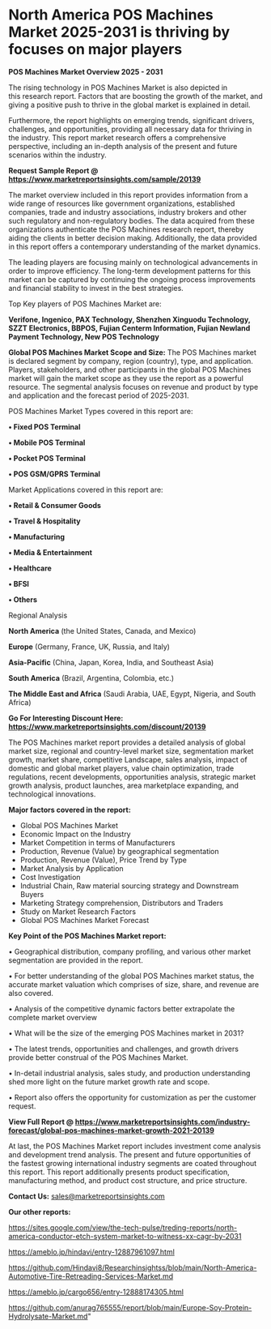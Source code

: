 # North America POS Machines Market 2025-2031 is thriving by focuses on major players

<Strong> POS Machines Market Overview 2025 - 2031</strong>

The rising technology in POS Machines Market is also depicted in this research report. Factors that are boosting the growth of the market, and giving a positive push to thrive in the global market is explained in detail.

Furthermore, the report highlights on emerging trends, significant drivers, challenges, and opportunities, providing all necessary data for thriving in the industry. This report market research offers a comprehensive perspective, including an in-depth analysis of the present and future scenarios within the industry.

<strong>Request Sample Report @ <a href=https://www.marketreportsinsights.com/sample/20139>https://www.marketreportsinsights.com/sample/20139</a></strong>

The market overview included in this report provides information from a wide range of resources like government organizations, established companies, trade and industry associations, industry brokers and other such regulatory and non-regulatory bodies. The data acquired from these organizations authenticate the POS Machines research report, thereby aiding the clients in better decision making. Additionally, the data provided in this report offers a contemporary understanding of the market dynamics.

The leading players are focusing mainly on technological advancements in order to improve efficiency. The long-term development patterns for this market can be captured by continuing the ongoing process improvements and financial stability to invest in the best strategies.

Top Key players of POS Machines Market are:

<strong>Verifone, Ingenico, PAX Technology, Shenzhen Xinguodu Technology, SZZT Electronics, BBPOS, Fujian Centerm Information, Fujian Newland Payment Technology, New POS Technology</strong>

<strong><b>Global POS Machines Market Scope and Size:</b></strong>
The POS Machines market is declared segment by company, region (country), type, and application. Players, stakeholders, and other participants in the global POS Machines market will gain the market scope as they use the report as a powerful resource. The segmental analysis focuses on revenue and product by type and application and the forecast period of 2025-2031.

POS Machines Market Types covered in this report are:

<strong>• Fixed POS Terminal

• Mobile POS Terminal

• Pocket POS Terminal

• POS GSM/GPRS Terminal</strong>

Market Applications covered in this report are:

<strong>• Retail & Consumer Goods

• Travel & Hospitality

• Manufacturing

• Media & Entertainment

• Healthcare

• BFSI

• Others</strong> 

Regional Analysis

<strong>North America</strong> (the United States, Canada, and Mexico)

<strong>Europe</strong> (Germany, France, UK, Russia, and Italy)

<strong>Asia-Pacific</strong> (China, Japan, Korea, India, and Southeast Asia)

<strong>South America</strong> (Brazil, Argentina, Colombia, etc.)

<strong>The Middle East and Africa</strong> (Saudi Arabia, UAE, Egypt, Nigeria, and South Africa)

<strong>Go For Interesting Discount Here: <a href=https://www.marketreportsinsights.com/discount/20139>https://www.marketreportsinsights.com/discount/20139</a></strong>

The POS Machines market report provides a detailed analysis of global market size, regional and country-level market size, segmentation market growth, market share, competitive Landscape, sales analysis, impact of domestic and global market players, value chain optimization, trade regulations, recent developments, opportunities analysis, strategic market growth analysis, product launches, area marketplace expanding, and technological innovations.

<strong><b>Major factors covered in the report:</b></strong>
<ul>
  <li>Global POS Machines Market </li>
  <li>Economic Impact on the Industry</li>
  <li>Market Competition in terms of Manufacturers</li>
  <li>Production, Revenue (Value) by geographical segmentation</li>
  <li>Production, Revenue (Value), Price Trend by Type</li>
  <li>Market Analysis by Application</li>
  <li>Cost Investigation</li>
  <li>Industrial Chain, Raw material sourcing strategy and Downstream Buyers</li>
  <li>Marketing Strategy comprehension, Distributors and Traders</li>
  <li>Study on Market Research Factors</li>
  <li>Global POS Machines Market Forecast</li>
</ul>

<strong><b>Key Point of the POS Machines Market report:</b></strong>

• Geographical distribution, company profiling, and various other market segmentation are provided in the report.

• For better understanding of the global POS Machines market status, the accurate market valuation which comprises of size, share, and revenue are also covered.

• Analysis of the competitive dynamic factors better extrapolate the complete market overview

• What will be the size of the emerging POS Machines market in 2031?

• The latest trends, opportunities and challenges, and growth drivers provide better construal of the POS Machines Market.

• In-detail industrial analysis, sales study, and production understanding shed more light on the future market growth rate and scope.

• Report also offers the opportunity for customization as per the customer request.

<strong><b>View Full Report @ <a href=https://www.marketreportsinsights.com/industry-forecast/global-pos-machines-market-growth-2021-20139>https://www.marketreportsinsights.com/industry-forecast/global-pos-machines-market-growth-2021-20139</a></b></strong>


At last, the POS Machines Market report includes investment come analysis and development trend analysis. The present and future opportunities of the fastest growing international industry segments are coated throughout this report. This report additionally presents product specification, manufacturing method, and product cost structure, and price structure.

<strong>Contact Us:</strong>
sales@marketreportsinsights.com

<strong>Our other reports:</strong>

<a href=https://sites.google.com/view/the-tech-pulse/treding-reports/north-america-conductor-etch-system-market-to-witness-xx-cagr-by-2031>https://sites.google.com/view/the-tech-pulse/treding-reports/north-america-conductor-etch-system-market-to-witness-xx-cagr-by-2031</a>

<a href=https://ameblo.jp/hindavi/entry-12887961097.html>https://ameblo.jp/hindavi/entry-12887961097.html</a>

<a href=https://github.com/Hindavi8/Researchinsightss/blob/main/North-America-Automotive-Tire-Retreading-Services-Market.md>https://github.com/Hindavi8/Researchinsightss/blob/main/North-America-Automotive-Tire-Retreading-Services-Market.md</a>

<a href=https://ameblo.jp/cargo656/entry-12888174305.html>https://ameblo.jp/cargo656/entry-12888174305.html</a>

<a href=https://github.com/anurag765555/report/blob/main/Europe-Soy-Protein-Hydrolysate-Market.md>https://github.com/anurag765555/report/blob/main/Europe-Soy-Protein-Hydrolysate-Market.md</a>"
